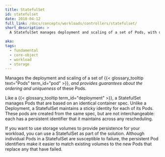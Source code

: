 ```yaml
---
title: StatefulSet
id: statefulset
date: 2018-04-12
full_link: /docs/concepts/workloads/controllers/statefulset/
short_description: >
  A StatefulSet manages deployment and scaling of a set of Pods, with durable storage and persistent identifiers for each Pod.

aka:
tags:
  - fundamental
  - core-object
  - workload
  - storage
---
```


Manages the deployment and scaling of a set of {{< glossary_tooltip text="Pods" term_id="pod" >}}, _and provides guarantees about the ordering and uniqueness_ of these Pods.

<!--more-->

Like a {{< glossary_tooltip term_id="deployment" >}}, a StatefulSet manages Pods that are based on an identical container spec. Unlike a Deployment, a StatefulSet maintains a sticky identity for each of its Pods. These pods are created from the same spec, but are not interchangeable&#58; each has a persistent identifier that it maintains across any rescheduling.

If you want to use storage volumes to provide persistence for your workload, you can use a StatefulSet as part of the solution. Although individual Pods in a StatefulSet are susceptible to failure, the persistent Pod identifiers make it easier to match existing volumes to the new Pods that replace any that have failed.
